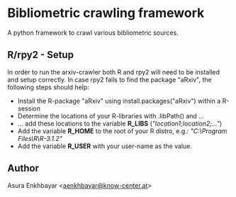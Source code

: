 # Bibliometric crawling framework

A python framework to crawl various bibliometric sources.

## R/rpy2 - Setup

In order to run the arxiv-crawler both R and rpy2 will need to be installed and setup correctly.
In case rpy2 fails to find the package "aRxiv", the following steps should help:

* Install the R-package "aRxiv" using install.packages("aRxiv") within a R-session
* Determine the locations of your R-libraries with .libPath() and ...
* ... add these locations to the variable **R_LIBS** (*"location1;location2;..."*)
* Add the variable **R_HOME** to the root of your R distro, e.g.: *"C:\Program Files\R\R-3.1.2"*
* Add the variable **R_USER** with your user-name as the value.

## Author

Asura Enkhbayar  <[aenkhbayar@know-center.at](aenkhbayar@know-center.at)>
